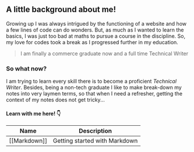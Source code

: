 ## A little background about me!
 
Growing up I was always intrigued by the functioning of a website and how a few lines of code can do wonders. But, as much as I wanted to learn the basics, I was just too bad at maths to pursue a course in the discipline. So, my love for codes took a break as I progressed further in my education. 

> I am finally a commerce graduate now and a full time Technical Writer

### So what now?
I am trying to learn every skill there is to become a proficient *Technical Writer*. Besides, being a non-tech graduate I like to make break-down my notes into very laymen terms, so that when I need a refresher, getting the context of my notes does not get tricky...

#### Learn with me here! 👇

| Name          | Description              |
|---------------|--------------------------|
|[[Markdown]]       | Getting started with Markdown|

